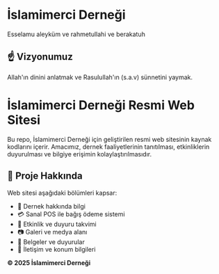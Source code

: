 # İslamimerci Derneği

Esselamu aleyküm ve rahmetullahi ve berakatuh

##  ☝️ Vizyonumuz

Allah'ın dinini anlatmak ve Rasulullah'ın (s.a.v) sünnetini yaymak.

# İslamimerci Derneği Resmi Web Sitesi

Bu repo, İslamimerci Derneği için geliştirilen resmi web sitesinin kaynak kodlarını içerir. Amacımız, dernek faaliyetlerinin tanıtılması, etkinliklerin duyurulması ve bilgiye erişimin kolaylaştırılmasıdır.

## 📌 Proje Hakkında

Web sitesi aşağıdaki bölümleri kapsar:

- 📖 Dernek hakkında bilgi
- 💳 Sanal POS ile bağış ödeme sistemi
- 📅 Etkinlik ve duyuru takvimi
- 📷 Galeri ve medya alanı
- 📄 Belgeler ve duyurular
- 📍 İletişim ve konum bilgileri





**© 2025 İslamimerci Derneği**
